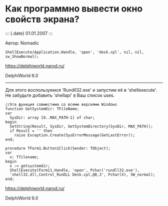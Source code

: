 Как пpогpаммно вывести окно свойств экpана?
===========================================

::: {.date}
01.01.2007
:::

Автор: Nomadic

    ShellExecute(Application.Handle, 'open', 'desk.cpl', nil, nil, sw_ShowNormal); 

<https://delphiworld.narod.ru/>

DelphiWorld 6.0

------------------------------------------------------------------------

Для этого воспользуемся \'Rundll32.exe\' и запустим её в
\'shellexecute\'. Не забудьте добавить \'shellapi\' в Ваш список uses.

    //Эта функция совместима со всеми версиями Windows
    function GetSystemDir: TFileName;
    var
      SysDir: array [0..MAX_PATH-1] of char;
    begin
      SetString(Result, SysDir, GetSystemDirectory(SysDir, MAX_PATH));
      if Result = '' then
        raise Exception.Create(SysErrorMessage(GetLastError));
    end;
     
    procedure TForm1.Button1Click(Sender: TObject);
    var
      x: Tfilename;
    begin
      x := getsystemdir;
      ShellExecute(Form11.Handle, 'open', Pchar('rundll32.exe'),
      'shell32.dll,Control_RunDLL Desk.cpl,@0,3', Pchar(X), SW_normal);
    end;

<https://delphiworld.narod.ru/>

DelphiWorld 6.0
